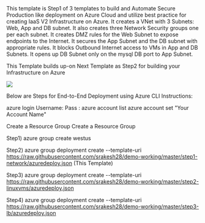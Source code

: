 <html>
<h>
This template is Step1 of 3 templates to build and Automate Secure Production like deployment on Azure Cloud and utilize best practice for creating IaaS V2 Infrastructure on Azure.
</h>
It creates a VNet with 3 Subnets:  Web, App and DB subnet. 
It also creates three Network Security groups one per each subnet.
It creates DMZ rules for the Web Subnet to expose endpoints to the Internet. 
It secures the App Subnet and the DB subnet with appropriate rules. 
It blocks Outbound Internet access to VMs in App and DB Subnets. 
It opens up DB Subnet only on the mysql DB port to App Subnet.

This Template builds up-on Next Template as Step2 for building your Infrastructure on Azure

<a href="https://portal.azure.com/#create/Microsoft.Template/uri/https://github.com/srakesh28/demo-working/blob/master/step1-network/azuredeploy.json" target="_blank">
    <img src="http://azuredeploy.net/deploybutton.png"/>

</a>

Below are Steps for End-to-End Deployment using  Azure CLI Instructions:

azure login
Username: <your org login>
Pass : <your org pass>
azure account list
azure account set "Your Account Name"

Create a Resource Group
Create a Resource Group

Step1) azure group create <Your Resource Group Name> <Your Locaion> westus

Step2) azure group deployment create --template-uri https://raw.githubusercontent.com/srakesh28/demo-working/master/step1-network/azuredeploy.json <Your Resource Group Name> <optional deployment name> (This Template)

Step3) azure group deployment create --template-uri https://raw.githubusercontent.com/srakesh28/demo-working/master/step2-linuxvms/azuredeploy.json <Your Resource Group Name> <optional deployment name> 

Step4) azure group deployment create --template-uri https://raw.githubusercontent.com/srakesh28/demo-working/master/step3-lb/azuredeploy.json <Your Resource Group Name> <optional deployment name> 

</html>
